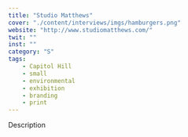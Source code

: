 ```yaml
---
title: "Studio Matthews"
cover: "./content/interviews/imgs/hamburgers.png"
website: "http://www.studiomatthews.com/"
twit: ""
inst: ""
category: "S"
tags:
    - Capitol Hill
    - small
    - environmental
    - exhibition
    - branding
    - print
---
```


Description
